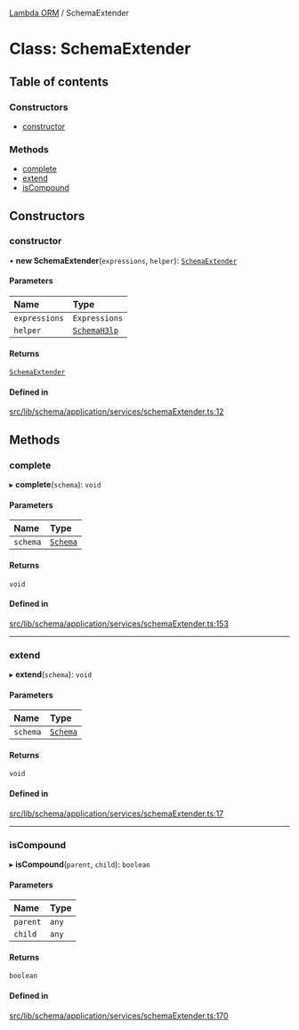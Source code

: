 [Lambda ORM](../README.md) / SchemaExtender

# Class: SchemaExtender

## Table of contents

### Constructors

- [constructor](SchemaExtender.md#constructor)

### Methods

- [complete](SchemaExtender.md#complete)
- [extend](SchemaExtender.md#extend)
- [isCompound](SchemaExtender.md#iscompound)

## Constructors

### constructor

• **new SchemaExtender**(`expressions`, `helper`): [`SchemaExtender`](SchemaExtender.md)

#### Parameters

| Name | Type |
| :------ | :------ |
| `expressions` | `Expressions` |
| `helper` | [`SchemaH3lp`](SchemaH3lp.md) |

#### Returns

[`SchemaExtender`](SchemaExtender.md)

#### Defined in

[src/lib/schema/application/services/schemaExtender.ts:12](https://github.com/lambda-orm/lambdaorm-base/blob/607e1fafed50a330f31ab43c22ecec31e40b455d/src/lib/schema/application/services/schemaExtender.ts#L12)

## Methods

### complete

▸ **complete**(`schema`): `void`

#### Parameters

| Name | Type |
| :------ | :------ |
| `schema` | [`Schema`](../interfaces/Schema.md) |

#### Returns

`void`

#### Defined in

[src/lib/schema/application/services/schemaExtender.ts:153](https://github.com/lambda-orm/lambdaorm-base/blob/607e1fafed50a330f31ab43c22ecec31e40b455d/src/lib/schema/application/services/schemaExtender.ts#L153)

___

### extend

▸ **extend**(`schema`): `void`

#### Parameters

| Name | Type |
| :------ | :------ |
| `schema` | [`Schema`](../interfaces/Schema.md) |

#### Returns

`void`

#### Defined in

[src/lib/schema/application/services/schemaExtender.ts:17](https://github.com/lambda-orm/lambdaorm-base/blob/607e1fafed50a330f31ab43c22ecec31e40b455d/src/lib/schema/application/services/schemaExtender.ts#L17)

___

### isCompound

▸ **isCompound**(`parent`, `child`): `boolean`

#### Parameters

| Name | Type |
| :------ | :------ |
| `parent` | `any` |
| `child` | `any` |

#### Returns

`boolean`

#### Defined in

[src/lib/schema/application/services/schemaExtender.ts:170](https://github.com/lambda-orm/lambdaorm-base/blob/607e1fafed50a330f31ab43c22ecec31e40b455d/src/lib/schema/application/services/schemaExtender.ts#L170)
